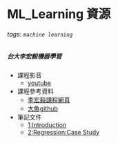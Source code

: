 # ML_Learning 資源
###### tags: `machine learning`
##### 台大李宏毅機器學習

* 課程影音
  * [youtube](https://www.youtube.com/playlist?list=PLJV_el3uVTsPy9oCRY30oBPNLCo89yu49)
* 課程參考資料
  * [李宏毅課程網頁](https://speech.ee.ntu.edu.tw/~tlkagk/courses_ML19.html)
  * [大魚github](https://github.com/dafish-ai/NTU-Machine-learning)
* 筆記文件
  * [1:Introduction](https://hackmd.io/@HaoYu-Lin/HknsXwySI)
  * [2:Regression:Case Study](https://hackmd.io/@HaoYu-Lin/rJq3fF1r8)

